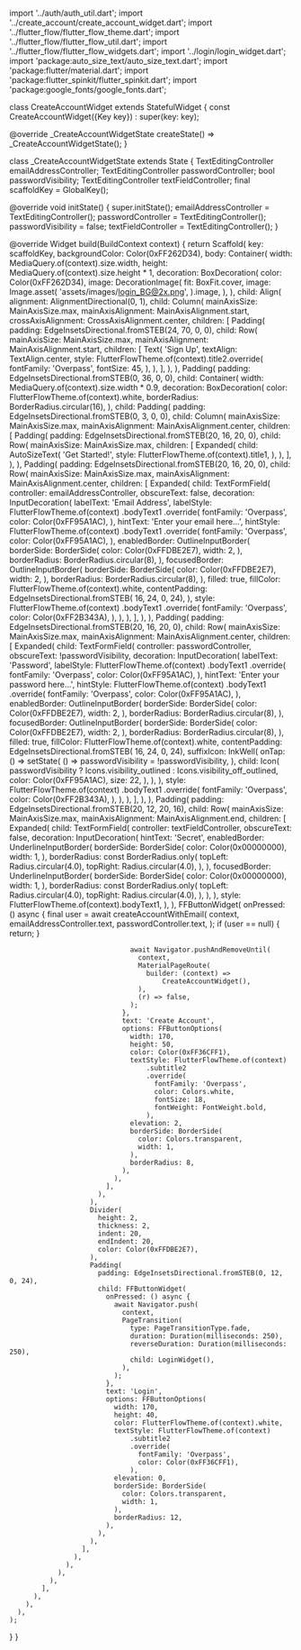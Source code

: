 import '../auth/auth_util.dart';
import '../create_account/create_account_widget.dart';
import '../flutter_flow/flutter_flow_theme.dart';
import '../flutter_flow/flutter_flow_util.dart';
import '../flutter_flow/flutter_flow_widgets.dart';
import '../login/login_widget.dart';
import 'package:auto_size_text/auto_size_text.dart';
import 'package:flutter/material.dart';
import 'package:flutter_spinkit/flutter_spinkit.dart';
import 'package:google_fonts/google_fonts.dart';

class CreateAccountWidget extends StatefulWidget {
  const CreateAccountWidget({Key key}) : super(key: key);

  @override
  _CreateAccountWidgetState createState() => _CreateAccountWidgetState();
}

class _CreateAccountWidgetState extends State<CreateAccountWidget> {
  TextEditingController emailAddressController;
  TextEditingController passwordController;
  bool passwordVisibility;
  TextEditingController textFieldController;
  final scaffoldKey = GlobalKey<ScaffoldState>();

  @override
  void initState() {
    super.initState();
    emailAddressController = TextEditingController();
    passwordController = TextEditingController();
    passwordVisibility = false;
    textFieldController = TextEditingController();
  }

  @override
  Widget build(BuildContext context) {
    return Scaffold(
      key: scaffoldKey,
      backgroundColor: Color(0xFF262D34),
      body: Container(
        width: MediaQuery.of(context).size.width,
        height: MediaQuery.of(context).size.height * 1,
        decoration: BoxDecoration(
          color: Color(0xFF262D34),
          image: DecorationImage(
            fit: BoxFit.cover,
            image: Image.asset(
              'assets/images/login_BG@2x.png',
            ).image,
          ),
        ),
        child: Align(
          alignment: AlignmentDirectional(0, 1),
          child: Column(
            mainAxisSize: MainAxisSize.max,
            mainAxisAlignment: MainAxisAlignment.start,
            crossAxisAlignment: CrossAxisAlignment.center,
            children: [
              Padding(
                padding: EdgeInsetsDirectional.fromSTEB(24, 70, 0, 0),
                child: Row(
                  mainAxisSize: MainAxisSize.max,
                  mainAxisAlignment: MainAxisAlignment.start,
                  children: [
                    Text(
                      'Sign Up',
                      textAlign: TextAlign.center,
                      style: FlutterFlowTheme.of(context).title2.override(
                            fontFamily: 'Overpass',
                            fontSize: 45,
                          ),
                    ),
                  ],
                ),
              ),
              Padding(
                padding: EdgeInsetsDirectional.fromSTEB(0, 36, 0, 0),
                child: Container(
                  width: MediaQuery.of(context).size.width * 0.9,
                  decoration: BoxDecoration(
                    color: FlutterFlowTheme.of(context).white,
                    borderRadius: BorderRadius.circular(16),
                  ),
                  child: Padding(
                    padding: EdgeInsetsDirectional.fromSTEB(0, 3, 0, 0),
                    child: Column(
                      mainAxisSize: MainAxisSize.max,
                      mainAxisAlignment: MainAxisAlignment.center,
                      children: [
                        Padding(
                          padding:
                              EdgeInsetsDirectional.fromSTEB(20, 16, 20, 0),
                          child: Row(
                            mainAxisSize: MainAxisSize.max,
                            children: [
                              Expanded(
                                child: AutoSizeText(
                                  'Get Started!',
                                  style: FlutterFlowTheme.of(context).title1,
                                ),
                              ),
                            ],
                          ),
                        ),
                        Padding(
                          padding:
                              EdgeInsetsDirectional.fromSTEB(20, 16, 20, 0),
                          child: Row(
                            mainAxisSize: MainAxisSize.max,
                            mainAxisAlignment: MainAxisAlignment.center,
                            children: [
                              Expanded(
                                child: TextFormField(
                                  controller: emailAddressController,
                                  obscureText: false,
                                  decoration: InputDecoration(
                                    labelText: 'Email Address',
                                    labelStyle: FlutterFlowTheme.of(context)
                                        .bodyText1
                                        .override(
                                          fontFamily: 'Overpass',
                                          color: Color(0xFF95A1AC),
                                        ),
                                    hintText: 'Enter your email here...',
                                    hintStyle: FlutterFlowTheme.of(context)
                                        .bodyText1
                                        .override(
                                          fontFamily: 'Overpass',
                                          color: Color(0xFF95A1AC),
                                        ),
                                    enabledBorder: OutlineInputBorder(
                                      borderSide: BorderSide(
                                        color: Color(0xFFDBE2E7),
                                        width: 2,
                                      ),
                                      borderRadius: BorderRadius.circular(8),
                                    ),
                                    focusedBorder: OutlineInputBorder(
                                      borderSide: BorderSide(
                                        color: Color(0xFFDBE2E7),
                                        width: 2,
                                      ),
                                      borderRadius: BorderRadius.circular(8),
                                    ),
                                    filled: true,
                                    fillColor:
                                        FlutterFlowTheme.of(context).white,
                                    contentPadding:
                                        EdgeInsetsDirectional.fromSTEB(
                                            16, 24, 0, 24),
                                  ),
                                  style: FlutterFlowTheme.of(context)
                                      .bodyText1
                                      .override(
                                        fontFamily: 'Overpass',
                                        color: Color(0xFF2B343A),
                                      ),
                                ),
                              ),
                            ],
                          ),
                        ),
                        Padding(
                          padding:
                              EdgeInsetsDirectional.fromSTEB(20, 16, 20, 0),
                          child: Row(
                            mainAxisSize: MainAxisSize.max,
                            mainAxisAlignment: MainAxisAlignment.center,
                            children: [
                              Expanded(
                                child: TextFormField(
                                  controller: passwordController,
                                  obscureText: !passwordVisibility,
                                  decoration: InputDecoration(
                                    labelText: 'Password',
                                    labelStyle: FlutterFlowTheme.of(context)
                                        .bodyText1
                                        .override(
                                          fontFamily: 'Overpass',
                                          color: Color(0xFF95A1AC),
                                        ),
                                    hintText: 'Enter your password here...',
                                    hintStyle: FlutterFlowTheme.of(context)
                                        .bodyText1
                                        .override(
                                          fontFamily: 'Overpass',
                                          color: Color(0xFF95A1AC),
                                        ),
                                    enabledBorder: OutlineInputBorder(
                                      borderSide: BorderSide(
                                        color: Color(0xFFDBE2E7),
                                        width: 2,
                                      ),
                                      borderRadius: BorderRadius.circular(8),
                                    ),
                                    focusedBorder: OutlineInputBorder(
                                      borderSide: BorderSide(
                                        color: Color(0xFFDBE2E7),
                                        width: 2,
                                      ),
                                      borderRadius: BorderRadius.circular(8),
                                    ),
                                    filled: true,
                                    fillColor:
                                        FlutterFlowTheme.of(context).white,
                                    contentPadding:
                                        EdgeInsetsDirectional.fromSTEB(
                                            16, 24, 0, 24),
                                    suffixIcon: InkWell(
                                      onTap: () => setState(
                                        () => passwordVisibility =
                                            !passwordVisibility,
                                      ),
                                      child: Icon(
                                        passwordVisibility
                                            ? Icons.visibility_outlined
                                            : Icons.visibility_off_outlined,
                                        color: Color(0xFF95A1AC),
                                        size: 22,
                                      ),
                                    ),
                                  ),
                                  style: FlutterFlowTheme.of(context)
                                      .bodyText1
                                      .override(
                                        fontFamily: 'Overpass',
                                        color: Color(0xFF2B343A),
                                      ),
                                ),
                              ),
                            ],
                          ),
                        ),
                        Padding(
                          padding:
                              EdgeInsetsDirectional.fromSTEB(20, 12, 20, 16),
                          child: Row(
                            mainAxisSize: MainAxisSize.max,
                            mainAxisAlignment: MainAxisAlignment.end,
                            children: [
                              Expanded(
                                child: TextFormField(
                                  controller: textFieldController,
                                  obscureText: false,
                                  decoration: InputDecoration(
                                    hintText: 'Secret',
                                    enabledBorder: UnderlineInputBorder(
                                      borderSide: BorderSide(
                                        color: Color(0x00000000),
                                        width: 1,
                                      ),
                                      borderRadius: const BorderRadius.only(
                                        topLeft: Radius.circular(4.0),
                                        topRight: Radius.circular(4.0),
                                      ),
                                    ),
                                    focusedBorder: UnderlineInputBorder(
                                      borderSide: BorderSide(
                                        color: Color(0x00000000),
                                        width: 1,
                                      ),
                                      borderRadius: const BorderRadius.only(
                                        topLeft: Radius.circular(4.0),
                                        topRight: Radius.circular(4.0),
                                      ),
                                    ),
                                  ),
                                  style: FlutterFlowTheme.of(context).bodyText1,
                                ),
                              ),
                              FFButtonWidget(
                                onPressed: () async {
                                  final user = await createAccountWithEmail(
                                    context,
                                    emailAddressController.text,
                                    passwordController.text,
                                  );
                                  if (user == null) {
                                    return;
                                  }

                                  await Navigator.pushAndRemoveUntil(
                                    context,
                                    MaterialPageRoute(
                                      builder: (context) =>
                                          CreateAccountWidget(),
                                    ),
                                    (r) => false,
                                  );
                                },
                                text: 'Create Account',
                                options: FFButtonOptions(
                                  width: 170,
                                  height: 50,
                                  color: Color(0xFF36CFF1),
                                  textStyle: FlutterFlowTheme.of(context)
                                      .subtitle2
                                      .override(
                                        fontFamily: 'Overpass',
                                        color: Colors.white,
                                        fontSize: 18,
                                        fontWeight: FontWeight.bold,
                                      ),
                                  elevation: 2,
                                  borderSide: BorderSide(
                                    color: Colors.transparent,
                                    width: 1,
                                  ),
                                  borderRadius: 8,
                                ),
                              ),
                            ],
                          ),
                        ),
                        Divider(
                          height: 2,
                          thickness: 2,
                          indent: 20,
                          endIndent: 20,
                          color: Color(0xFFDBE2E7),
                        ),
                        Padding(
                          padding: EdgeInsetsDirectional.fromSTEB(0, 12, 0, 24),
                          child: FFButtonWidget(
                            onPressed: () async {
                              await Navigator.push(
                                context,
                                PageTransition(
                                  type: PageTransitionType.fade,
                                  duration: Duration(milliseconds: 250),
                                  reverseDuration: Duration(milliseconds: 250),
                                  child: LoginWidget(),
                                ),
                              );
                            },
                            text: 'Login',
                            options: FFButtonOptions(
                              width: 170,
                              height: 40,
                              color: FlutterFlowTheme.of(context).white,
                              textStyle: FlutterFlowTheme.of(context)
                                  .subtitle2
                                  .override(
                                    fontFamily: 'Overpass',
                                    color: Color(0xFF36CFF1),
                                  ),
                              elevation: 0,
                              borderSide: BorderSide(
                                color: Colors.transparent,
                                width: 1,
                              ),
                              borderRadius: 12,
                            ),
                          ),
                        ),
                      ],
                    ),
                  ),
                ),
              ),
            ],
          ),
        ),
      ),
    );
  }
}
